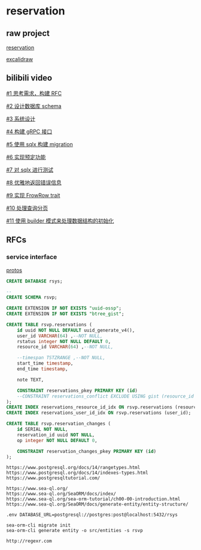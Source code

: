 # reservation

## raw project

[reservation](https://github.com/tyrchen/reservation)

[excalidraw](https://excalidraw.com/)

## bilibili video

[#1 思考需求，构建 RFC](https://www.bilibili.com/video/BV1aV4y1L72b)

[#2 设计数据库 schema](https://www.bilibili.com/video/BV1rt4y1c7Bw)

[#3 系统设计](https://www.bilibili.com/video/BV18e4y1n7fc)

[#4 构建 gRPC 接口](https://www.bilibili.com/video/BV1KB4y177kz)

[#5 使用 sqlx 构建 migration](https://www.bilibili.com/video/BV18t4y1c78e)

[#6 实现预定功能](https://www.bilibili.com/video/BV1Ad4y1y7AM)

[#7 对 sqlx 进行测试](https://www.bilibili.com/video/BV1gm4y1w7YS)

[#8 优雅地返回错误信息](https://www.bilibili.com/video/BV1Ed4y1y7bV)

[#9 实现 FrowRow trait](https://www.bilibili.com/video/BV1C14y1j7jQ)

[#10 处理查询分页](https://www.bilibili.com/video/BV1Mg411z7hf)

[#11 使用 builder 模式来处理数据结构的初始化](https://www.bilibili.com/video/BV1fd4y1r7MN)

## RFCs

### service interface

[protos](abi/protos/reservation.proto)

``` sql
CREATE DATABASE rsys;

--
CREATE SCHEMA rsvp;

CREATE EXTENSION IF NOT EXISTS "uuid-ossp";
CREATE EXTENSION IF NOT EXISTS "btree_gist";

CREATE TABLE rsvp.reservations (
    id uuid NOT NULL DEFAULT uuid_generate_v4(),
    user_id VARCHAR(64) ,--NOT NULL,
    rstatus integer NOT NULL DEFAULT 0,
    resource_id VARCHAR(64) ,--NOT NULL,

    --timespan TSTZRANGE ,--NOT NULL,
    start_time timestamp,
    end_time timestamp,

    note TEXT,

    CONSTRAINT reservations_pkey PRIMARY KEY (id)
    --CONSTRAINT reservations_conflict EXCLUDE USING gist (resource_id WITH =, timespan WITH &&)
);
CREATE INDEX reservations_resource_id_idx ON rsvp.reservations (resource_id);
CREATE INDEX reservations_user_id_idx ON rsvp.reservations (user_id);

CREATE TABLE rsvp.reservation_changes (
    id SERIAL NOT NULL,
    reservation_id uuid NOT NULL,
    op integer NOT NULL DEFAULT 0,

    CONSTRAINT reservation_changes_pkey PRIMARY KEY (id)
);
```

``` postgresql
https://www.postgresql.org/docs/14/rangetypes.html
https://www.postgresql.org/docs/14/indexes-types.html
https://www.postgresqltutorial.com/
```

``` orm
https://www.sea-ql.org/
https://www.sea-ql.org/SeaORM/docs/index/
https://www.sea-ql.org/sea-orm-tutorial/ch00-00-introduction.html
https://www.sea-ql.org/SeaORM/docs/generate-entity/entity-structure/

.env DATABASE_URL=postgresql://postgres:post@localhost:5432/rsys

sea-orm-cli migrate init
sea-orm-cli generate entity -o src/entities -s rsvp
```

``` regex
http://regexr.com
```
